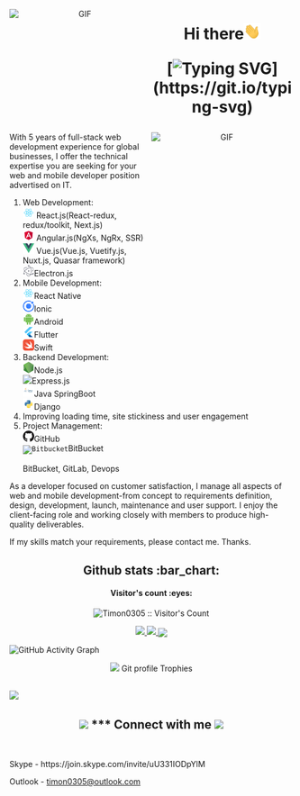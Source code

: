 <p align="center">
<img alt="GIF" align="left" src="https://github.com/arsentieva/arsentieva/blob/main/code.gif?raw=true" height="200" width="50%" />

</p>

<h1 align="center">Hi there<img src="https://raw.githubusercontent.com/KevinPatel04/KevinPatel04/master/Hi.gif" width="30px">

[![Typing SVG](https://readme-typing-svg.herokuapp.com?font=Architects+Daughter&color=7AF79A&size=30&lines=Hey!+I+am+professional+web+developer;I+am+software+Developer...;)](https://git.io/typing-svg)
  
  
  
  
</h1>

<p align="center">
<img align="right" alt="GIF" src="https://github.com/abhisheknaiidu/abhisheknaiidu/blob/master/code.gif?raw=true" width="50%" height="200" />
</p>

With 5 years of full-stack web development experience for global businesses, I offer the technical expertise you are seeking for your web and mobile developer position advertised on IT.

1. Web Development: <br />
    <code><img height="20" src="https://raw.githubusercontent.com/github/explore/80688e429a7d4ef2fca1e82350fe8e3517d3494d/topics/react/react.png"></code> React.js(React-redux, redux/toolkit, Next.js) <br /> 
    <code><img height="20" src="https://raw.githubusercontent.com/github/explore/80688e429a7d4ef2fca1e82350fe8e3517d3494d/topics/angular/angular.png"></code> Angular.js(NgXs, NgRx, SSR) <br /> 
    <code><img height="20" src="https://raw.githubusercontent.com/github/explore/80688e429a7d4ef2fca1e82350fe8e3517d3494d/topics/vue/vue.png"></code> Vue.js(Vue.js, Vuetify.js, Nuxt.js, Quasar framework) <br /> 
    <code><img height="20" src="https://raw.githubusercontent.com/github/explore/80688e429a7d4ef2fca1e82350fe8e3517d3494d/topics/electron/electron.png"></code>Electron.js
2. Mobile Development: <br />
    <code><img height="20" src="https://raw.githubusercontent.com/github/explore/80688e429a7d4ef2fca1e82350fe8e3517d3494d/topics/react-native/react-native.png"></code>React Native <br /> 
    <code><img height="20" src="https://raw.githubusercontent.com/github/explore/80688e429a7d4ef2fca1e82350fe8e3517d3494d/topics/Ionic/Ionic.png"></code>Ionic <br />
    <code><img height="20" src="https://raw.githubusercontent.com/github/explore/80688e429a7d4ef2fca1e82350fe8e3517d3494d/topics/android/android.png"></code>Android <br /> 
    <code><img height="20" src="https://raw.githubusercontent.com/github/explore/80688e429a7d4ef2fca1e82350fe8e3517d3494d/topics/flutter/flutter.png"></code>Flutter <br /> 
    <code><img height="20" src="https://raw.githubusercontent.com/github/explore/80688e429a7d4ef2fca1e82350fe8e3517d3494d/topics/swift/swift.png"></code>Swift <br />
3. Backend Development: <br />
    <code><img height="20" src="https://raw.githubusercontent.com/github/explore/80688e429a7d4ef2fca1e82350fe8e3517d3494d/topics/nodejs/nodejs.png"></code>Node.js <br /> 
    <code><img height="20" src="https://raw.githubusercontent.com/github/explore/80688e429a7d4ef2fca1e82350fe8e3517d3494d/topics/expressjs/expressjs.png"></code>Express.js <br />
    <code><img height="20" src="https://raw.githubusercontent.com/github/explore/80688e429a7d4ef2fca1e82350fe8e3517d3494d/topics/java/java.png"></code>Java SpringBoot <br />
    <code><img height="20" src="https://raw.githubusercontent.com/github/explore/80688e429a7d4ef2fca1e82350fe8e3517d3494d/topics/python/python.png"></code>Django <br />
4. Improving loading time, site stickiness and user engagement
5. Project Management: <br />
    <code><img height="20" src="https://raw.githubusercontent.com/github/explore/80688e429a7d4ef2fca1e82350fe8e3517d3494d/topics/github/github.png"></code>GitHub <br />
    <code><img title="Bitbucket" alt="Bitbucket" src="https://raw.githubusercontent.com/Thomas-George-T/Thomas-George-T/master/assets/bitbucket.svg" height="20" /></code>BitBucket <br />     
 BitBucket, GitLab, Devops

As a developer focused on customer satisfaction, I manage all aspects of web and mobile development-from concept to requirements definition, design, development, launch, maintenance and user support.
I enjoy the client-facing role and working closely with members to produce high-quality deliverables.

If my skills match your requirements, please contact me. Thanks.

<h2 align="center">Github stats :bar_chart:</h2>

<h4 align="center">Visitor's count :eyes:</h4>

<p align="center"><img src="https://profile-counter.glitch.me/{Timon0305}/count.svg" alt="Timon0305 :: Visitor's Count" /></p>


<p align="center">
<a href="https://github.com/Timon0305">
  <img height="180em" src="https://github-readme-stats-eight-theta.vercel.app/api?username=Timon0305&show_icons=true&theme=algolia&include_all_commits=true&count_private=true"/>
  <img height="180em" src="https://github-readme-stats-eight-theta.vercel.app/api/top-langs/?username=Timon0305&layout=compact&langs_count=8&theme=algolia"/>
</a>
<img align="center" src="http://github-readme-streak-stats.herokuapp.com?user=Timon0305&theme=material-palenight"/>
</p>
<p align="centre">
 
![GitHub Activity Graph](https://activity-graph.herokuapp.com/graph?username=Timon0305&bg_color=000000&color=4fff67&line=4fff67&point=ffffff&area=true&hide_border=true)  
</p>

<p align="center"><img src="https://media.giphy.com/media/QaMcXSekUWx7aogAUr/giphy.gif" width="30" />&nbsp;Git profile Trophies</p><br>
<img src="https://github-profile-trophy.vercel.app/?username=Timon0305&theme=juicyfresh&no-bg=true" />



<div  align="center">
<h2><img src="https://media.giphy.com/media/ObNTw8Uzwy6KQ/giphy.gif" width="30px">&nbsp;*** Connect with me <img src='https://raw.githubusercontent.com/ShahriarShafin/ShahriarShafin/main/Assets/handshake.gif' width="100px"> </h2>
<br />
 <div align="left">
<p>
Skype - https://join.skype.com/invite/uU331IODpYlM
</p>

<p>
Outlook - <a href="mailto:timon0305@outlook.com">timon0305@outlook.com</a>
</p>
</div>
  </div>
